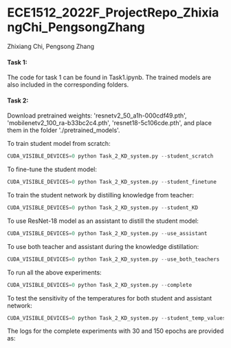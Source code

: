 # ECE1512_2022F_ProjectRepo_ZhixiangChi_PengsongZhang



Zhixiang Chi, Pengsong Zhang



#### Task 1:

The code for task 1 can be found in Task1.ipynb. The trained models are also included in the corresponding folders.

#### Task 2:

Download pretrained weights: 'resnetv2_50_a1h-000cdf49.pth', 'mobilenetv2_100_ra-b33bc2c4.pth', 'resnet18-5c106cde.pth', and place them in the folder './pretrained_models'.

To train student model from scratch:

```python
CUDA_VISIBLE_DEVICES=0 python Task_2_KD_system.py --student_scratch
```

To fine-tune the student model:

```python
CUDA_VISIBLE_DEVICES=0 python Task_2_KD_system.py --student_finetune
```

To train the student network by distilling knowledge from teacher:

```python
CUDA_VISIBLE_DEVICES=0 python Task_2_KD_system.py --student_KD
```

To use ResNet-18 model as an assistant to distill the student model:

```python
CUDA_VISIBLE_DEVICES=0 python Task_2_KD_system.py --use_assistant
```

To use both teacher and assistant during the knowledge distillation:

```python
CUDA_VISIBLE_DEVICES=0 python Task_2_KD_system.py --use_both_teachers
```

To run all the above experiments:

```python
CUDA_VISIBLE_DEVICES=0 python Task_2_KD_system.py --complete
```

To test the sensitivity of the temperatures for both student and assistant network:

```python
CUDA_VISIBLE_DEVICES=0 python Task_2_KD_system.py --student_temp_values --assistant_temp_values
```



The logs for the complete experiments with 30 and 150 epochs are provided as: 

